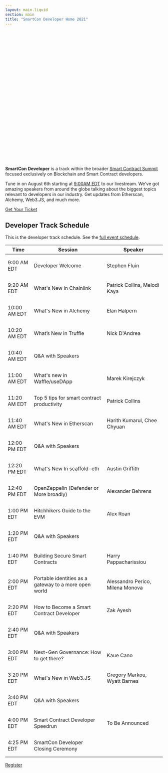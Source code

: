 ```yaml
---
layout: main.liquid
section: main
title: "SmartCon Developer Home 2021"
---
```

<div style="width:100%;height:400px;background-image:url('/images/summit.jpg');background-size:contain;background-position:center;background-repeat:no-repeat;margin-bottom:32px;"></div>

**SmartCon Developer** is a track within the broader [Smart Contract Summit](https://www.smartcontractsummit.io/) focused exclusively on Blockchain and Smart Contract developers.

Tune in on August 6th starting at [9:00AM EDT](https://www.inyourowntime.zone/2021-08-06_09.00_America.New_York) to our livestream. We've got amazing speakers from around the globe talking about the biggest topics relevant to developers in our industry. Get updates from Etherscan, Alchemy, Web3.JS, and much more.

<div class="remix-callout">
    <a href="https://hopin.com/events/smart-contract-summit-1?ref=9612bdfe2e85" class="cl-button--ghost solidity-tracked">Get Your Ticket</a>
</div>

<style>td {padding: 16px 8px;}</style>

## Developer Track Schedule
This is the developer track schedule. See the [full event schedule](https://hopin.com/events/smart-contract-summit-1#schedule).

| Time      | Session | Speaker |
| ----------- | ----------- | --- |
| 9:00 AM EDT | Developer Welcome |  Stephen Fluin
| 9:20 AM EDT | What's New in Chainlink | Patrick Collins, Melodi Kaya
| 10:00 AM EDT	| What's New in Alchemy | Elan Halpern
| 10:20 AM EDT	| What’s New in Truffle | Nick D'Andrea
| 10:40 AM EDT	| Q&A with Speakers | 
| 11:00 AM EDT	| What's new in Waffle/useDApp | Marek Kirejczyk
| 11:20 AM EDT	| Top 5 tips for smart contract productivity | Patrick Collins
| 11:40 AM EDT	| What's New in Etherscan | Harith Kumarul, Chee Chyuan
| 12:00 PM EDT	| Q&A with Speakers | 
| 12:20 PM EDT	| What's New In scaffold-eth | Austin Griffith
| 12:40 PM EDT	| OpenZeppelin (Defender or More broadly) | Alexander Behrens
| 1:00 PM EDT	| Hitchhikers Guide to the EVM | Alex Roan
| 1:20 PM EDT	| Q&A with Speakers | 
| 1:40 PM EDT	| Building Secure Smart Contracts | Harry Pappacharissiou
| 2:00 PM EDT	| Portable identities as a gateway to a more open world | Alessandro Perico, Milena Monova
| 2:20 PM EDT	| How to Become a Smart Contract Developer | Zak Ayesh
| 2:40 PM EDT	| Q&A with Speakers  | 
| 3:00 PM EDT	| Next-Gen Governance: How to get there? | Kaue Cano
| 3:20 PM EDT	| What's New in Web3.JS | Gregory Markou, Wyatt Barnes
| 3:40 PM EDT	| Q&A with Speakers  | 
| 4:00 PM EDT	| Smart Contract Developer Speedrun | To Be Announced
| 4:25 PM EDT	| SmartCon Developer Closing Ceremony | 



<div class="remix-callout">
    <a href="https://hopin.com/events/smart-contract-summit-1?ref=9612bdfe2e85" class="cl-button--ghost solidity-tracked">Register</a>
</div>